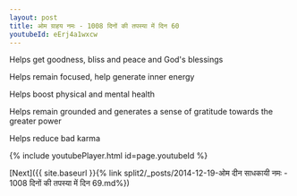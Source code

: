 ```yaml
---
layout: post
title: ओम ग्राहय नमः - 1008 दिनों की तपस्या में दिन 60
youtubeId: eErj4a1wxcw
---
```

 
 
Helps get goodness, bliss and peace and God's blessings
 
Helps remain focused, help generate inner energy 
 
Helps boost physical and mental health 
 
Helps remain grounded and generates a sense of gratitude towards the greater power 
 
Helps reduce bad karma
 
 
 
 


{% include youtubePlayer.html id=page.youtubeId %}
 
[Next]({{ site.baseurl }}{% link  split2/_posts/2014-12-19-ओम दीन साधकायी नमः - 1008 दिनों की तपस्या में दिन 69.md%})
 
